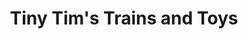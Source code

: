 ---
title: "Tiny Tim's Trains and Toys"
url: /hanover-county/tiny-tims-trains-and-toys/
shop: Spielzeug
---